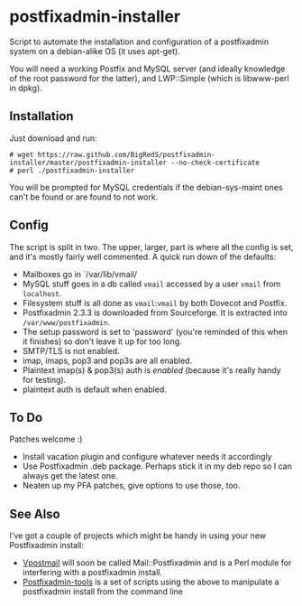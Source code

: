 postfixadmin-installer
======================

Script to automate the installation and configuration of a postfixadmin
system on a debian-alike OS (it uses apt-get).

You will need a working Postfix and MySQL server (and ideally knowledge of
the root password for the latter), and LWP::Simple (which is libwww-perl in
dpkg). 

Installation
------------

Just download and run:

	# wget https://raw.github.com/BigRedS/postfixadmin-installer/master/postfixadmin-installer --no-check-certificate
	# perl ./postfixadmin-installer

You will be prompted for MySQL credentials if the debian-sys-maint ones can't be 
found or are found to not work.

Config
------

The script is split in two. The upper, larger, part is where all the config 
is set, and it's mostly fairly well commented. A quick run down of the defaults:

* Mailboxes go in `/var/lib/vmail/<user>
* MySQL stuff goes in a db called `vmail` accessed by a user `vmail` from `localhost`.
* Filesystem stuff is all done as `vmail`:`vmail` by both Dovecot and Postfix.
* Postfixadmin 2.3.3 is downloaded from Sourceforge. It is extracted into 
  `/var/www/postfixadmin`.
* The setup password is set to 'password' (you're reminded of this when it finishes) 
  so don't leave it up for too long.
* SMTP/TLS is not enabled.
* imap, imaps, pop3 and pop3s are all enabled.
* Plaintext imap(s) & pop3(s) auth is *enabled* (because it's really handy for testing).
* plaintext auth is default when enabled. 

To Do
-----

Patches welcome :)
* Install vacation plugin and configure whatever needs it accordingly
* Use Postfixadmin .deb package. Perhaps stick it in my deb repo so I can always get the 
  latest one.
* Neaten up my PFA patches, give options to use those, too.

See Also
--------
I've got a couple of projects which might be handy in using your new Postfixadmin install:

* [Vpostmail](https://github.com/BigRedS/vpostmail) will soon be called Mail::Postfixadmin 
  and is a Perl module for interfering with a postfixadmin install.
* [Postfixadmin-tools](https://github.com/BigRedS/postfixadmin-tools) is a set of scripts 
  using the above to manipulate a postfixadmin install from the command line
